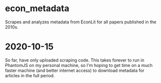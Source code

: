 # econ_metadata
Scrapes and analyzes metadata from EconLit for all papers published in the 2010s. 

# 2020-10-15

So far, have only uploaded scraping code. This takes forever to run in PhantomJS on my personal machine, so I'm hoping to get time on a much faster machine (and better internet access) to download metadata for articles in the full period. 
